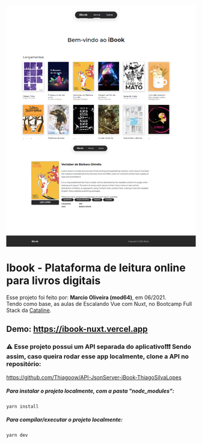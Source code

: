 <!---->
<div align="center">
<img src="./ReadMeFiles/home.png" align="center">
</div>
<div align="center">
<img src="./ReadMeFiles/detalhe.png" align="center">
</div>

# Ibook - Plataforma de leitura online para livros digitais

<p>Esse projeto foi feito por: <strong>Marcio Oliveira (mod64)</strong>, em 06/2021.</br>
Tendo como base, as aulas de Escalando Vue com Nuxt, no Bootcamp Full Stack da <a href="https://bootcamp.cataline.io/">Cataline</a>.

## Demo: https://ibook-nuxt.vercel.app

### ⚠ Esse projeto possui um API separada do aplicativo❗❗❗ Sendo assim, caso queira rodar esse app localmente, clone a API no repositório:

https://github.com/Thiagoow/API-JsonServer-iBook-ThiagoSilvaLopes </br>

##### Para instalar o projeto localmente, com a pasta "node_modules":

```
yarn install
```

##### Para compilar/executar o projeto localmente:

```
yarn dev
```
